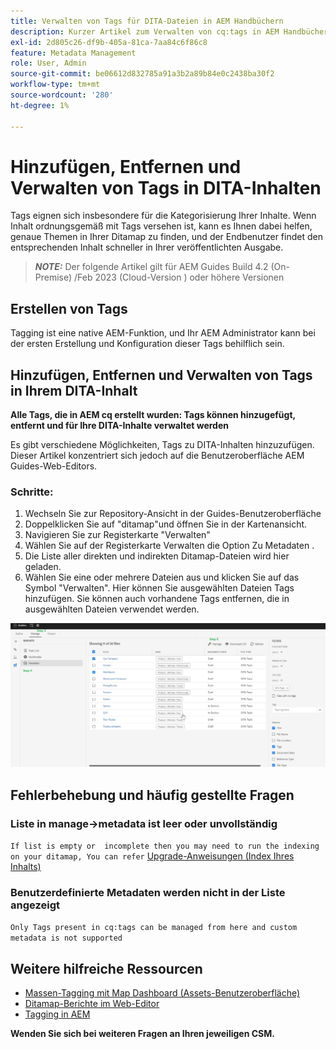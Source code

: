 ```yaml
---
title: Verwalten von Tags für DITA-Dateien in AEM Handbüchern
description: Kurzer Artikel zum Verwalten von cq:tags in AEM Handbüchern
exl-id: 2d805c26-df9b-405a-81ca-7aa84c6f86c8
feature: Metadata Management
role: User, Admin
source-git-commit: be06612d832785a91a3b2a89b84e0c2438ba30f2
workflow-type: tm+mt
source-wordcount: '280'
ht-degree: 1%

---
```


# Hinzufügen, Entfernen und Verwalten von Tags in DITA-Inhalten

Tags eignen sich insbesondere für die Kategorisierung Ihrer Inhalte. Wenn Inhalt ordnungsgemäß mit Tags versehen ist, kann es Ihnen dabei helfen, genaue Themen in Ihrer Ditamap zu finden, und der Endbenutzer findet den entsprechenden Inhalt schneller in Ihrer veröffentlichten Ausgabe.

> **_NOTE:_**  Der folgende Artikel gilt für AEM Guides Build 4.2 (On-Premise) /Feb 2023 (Cloud-Version ) oder höhere Versionen


## Erstellen von Tags

Tagging ist eine native AEM-Funktion, und Ihr AEM Administrator kann bei der ersten Erstellung und Konfiguration dieser Tags behilflich sein.


## Hinzufügen, Entfernen und Verwalten von Tags in Ihrem DITA-Inhalt

**Alle Tags, die in AEM cq erstellt wurden: Tags können hinzugefügt, entfernt und für Ihre DITA-Inhalte verwaltet werden**

Es gibt verschiedene Möglichkeiten, Tags zu DITA-Inhalten hinzuzufügen. Dieser Artikel konzentriert sich jedoch auf die Benutzeroberfläche AEM Guides-Web-Editors.

### Schritte:

1. Wechseln Sie zur Repository-Ansicht in der Guides-Benutzeroberfläche
2. Doppelklicken Sie auf &quot;ditamap&quot;und öffnen Sie in der Kartenansicht.
3. Navigieren Sie zur Registerkarte &quot;Verwalten&quot;
4. Wählen Sie auf der Registerkarte Verwalten die Option Zu Metadaten .
5. Die Liste aller direkten und indirekten Ditamap-Dateien wird hier geladen.
6. Wählen Sie eine oder mehrere Dateien aus und klicken Sie auf das Symbol &quot;Verwalten&quot;. Hier können Sie ausgewählten Dateien Tags hinzufügen.
Sie können auch vorhandene Tags entfernen, die in ausgewählten Dateien verwendet werden.

<img title="Verwalten von Tags in AEM Handbüchern " alt="Verwalten von Tags in DITA " src="ManageTags.jpg">

## Fehlerbehebung und häufig gestellte Fragen

### Liste in manage->metadata ist leer oder unvollständig

`If list is empty or  incomplete then you may need to run the indexing on your ditamap, You can refer` [Upgrade-Anweisungen (Index Ihres Inhalts)](https://experienceleague.adobe.com/docs/experience-manager-guides-learn/tutorials/install-guide/on-prem-ig/download-install-upgrade-aemg/upgrade-xml-documentation.html?lang=en#steps-to-index-the-existing-content-to-use-the-new-find-and-replace%3A)

### Benutzerdefinierte Metadaten werden nicht in der Liste angezeigt

`Only Tags present in cq:tags can be managed from here and custom metadata is not supported`




## Weitere hilfreiche Ressourcen

- [Massen-Tagging mit Map Dashboard (Assets-Benutzeroberfläche)](https://experienceleague.adobe.com/docs/experience-manager-guides-learn/tutorials/user-guide/manaege-metadata/map-editor-bulk-tagging.html?lang=en)
- [Ditamap-Berichte im Web-Editor](https://experienceleague.adobe.com/docs/experience-manager-guides-learn/tutorials/user-guide/reports-aem-guide/reports-web-editor.html?lang=en)
- [Tagging in AEM](https://experienceleague.adobe.com/docs/experience-manager-learn/assets/configuring/tagging.html?lang=en)


**Wenden Sie sich bei weiteren Fragen an Ihren jeweiligen CSM.**
